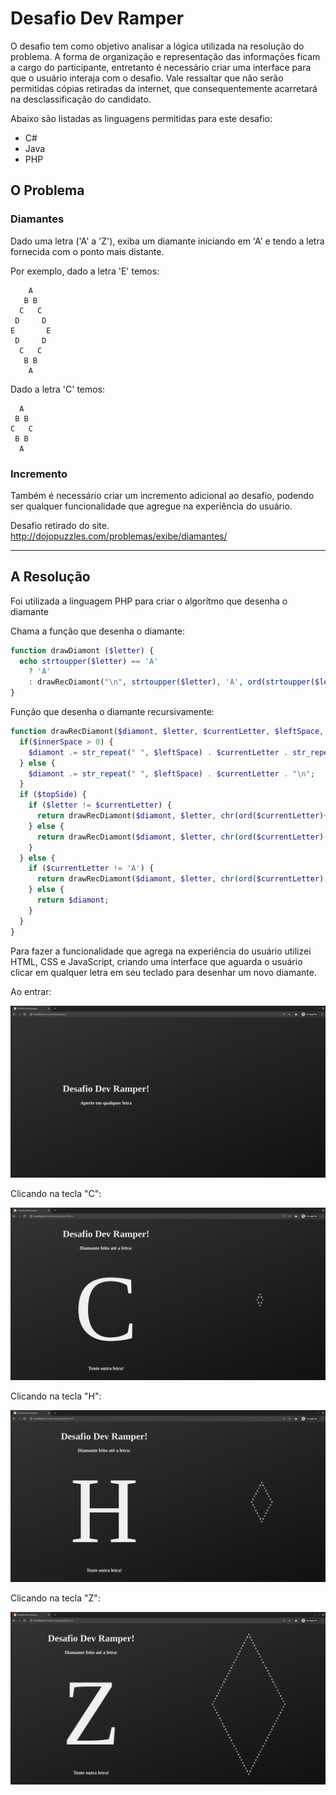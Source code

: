 # Desafio Dev Ramper

O desafio tem como objetivo analisar a lógica utilizada na resolução do problema. A forma de organização e representação das informações ficam a cargo do participante, entretanto é necessário criar uma interface para que o usuário interaja com o desafio. Vale ressaltar que não serão permitidas cópias retiradas da internet, que consequentemente acarretará na desclassificação do candidato.

Abaixo são listadas as linguagens permitidas para este desafio:

- C#
- Java
- PHP

## O Problema

### Diamantes

Dado uma letra ('A' a 'Z'), exiba um diamante iniciando em 'A' e tendo a letra fornecida com o ponto mais distante.

Por exemplo, dado a letra 'E' temos:

```text
    A
   B B
  C   C
 D     D
E       E
 D     D
  C   C
   B B
    A
```

Dado a letra 'C' temos:

```text
  A
 B B
C   C
 B B
  A
```

### Incremento

Também é necessário criar um incremento adicional ao desafio, podendo ser qualquer funcionalidade que agregue na experiência do usuário.

Desafio retirado do site.
<http://dojopuzzles.com/problemas/exibe/diamantes/>

---

## A Resolução

Foi utilizada a linguagem PHP para criar o algorítmo que desenha o diamante

Chama a função que desenha o diamante:

```php
function drawDiamont ($letter) {
  echo strtoupper($letter) == 'A'
    ? 'A'
    : drawRecDiamont("\n", strtoupper($letter), 'A', ord(strtoupper($letter))-ord('A'), -1, true);
}
```

Função que desenha o diamante recursivamente:

```php
function drawRecDiamont($diamont, $letter, $currentLetter, $leftSpace, $innerSpace, $topSide) {
  if($innerSpace > 0) {
    $diamont .= str_repeat(" ", $leftSpace) . $currentLetter . str_repeat(" ", $innerSpace) . $currentLetter . "\n";
  } else {
    $diamont .= str_repeat(" ", $leftSpace) . $currentLetter . "\n";
  }
  if ($topSide) {
    if ($letter != $currentLetter) {
      return drawRecDiamont($diamont, $letter, chr(ord($currentLetter)+1), $leftSpace - 1, $innerSpace + 2, true);
    } else {
      return drawRecDiamont($diamont, $letter, chr(ord($currentLetter)-1), $leftSpace + 1, $innerSpace - 2, false);
    }
  } else {
    if ($currentLetter != 'A') {
      return drawRecDiamont($diamont, $letter, chr(ord($currentLetter)-1), $leftSpace + 1, $innerSpace - 2, false);
    } else {
      return $diamont;
    }
  }
}
```

Para fazer a funcionalidade que agrega na experiência do usuário utilizei HTML, CSS e JavaScript, criando uma interface que aguarda o usuário clicar em qualquer letra em seu teclado para desenhar um novo diamante.

Ao entrar:

![print1](screenshots/print1.png)

Clicando na tecla "C":

![print2](screenshots/print2.png)

Clicando na tecla "H":

![print3](screenshots/print3.png)

Clicando na tecla "Z":

![print4](screenshots/print4.png)
